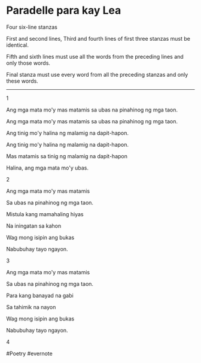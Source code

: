 # Paradelle para kay Lea

Four six-line stanzas

First and second lines, Third and fourth lines of first three stanzas must be identical.

Fifth and sixth lines must use all the words from the preceding lines and only those words.

Final stanza must use every word from all the preceding stanzas and only these words.

---

1

Ang mga mata mo'y mas matamis sa ubas na pinahinog ng mga taon.

Ang mga mata mo'y mas matamis sa ubas na pinahinog ng mga taon.

Ang tinig mo'y halina ng malamig na dapit-hapon.

Ang tinig mo'y halina ng malamig na dapit-hapon.

Mas matamis sa tinig ng malamig na dapit-hapon

Halina, ang mga mata mo'y ubas.

2

Ang mga mata mo'y mas matamis

Sa ubas na pinahinog ng mga taon.

Mistula kang mamahaling hiyas

Na iningatan sa kahon

Wag mong isipin ang bukas

Nabubuhay tayo ngayon.

3

Ang mga mata mo'y mas matamis

Sa ubas na pinahinog ng mga taon.

Para kang banayad na gabi

Sa tahimik na nayon

Wag mong isipin ang bukas

Nabubuhay tayo ngayon.

4

\#Poetry #evernote

